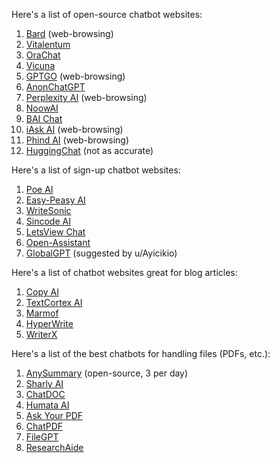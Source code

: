 Here's a list of open-source chatbot websites:

1. [Bard](https://bard.google.com/) (web-browsing)
2. [Vitalentum](https://vitalentum.net/free-gpt)
3. [OraChat](https://ora.ai/chatbot-master/openai-chatgpt-chatbot)
4. [Vicuna](https://chat.lmsys.org/)
5. [GPTGO](https://gptgo.ai/) (web-browsing)
6. [AnonChatGPT](https://anonchatgpt.com/)
7. [Perplexity AI](https://www.perplexity.ai/) (web-browsing)
8. [NoowAI](https://noowai.com/)
9. [BAI Chat](https://chatbot.theb.ai/)
10. [iAsk AI](https://iask.ai/) (web-browsing)
11. [Phind AI](https://www.phind.com/) (web-browsing)
12. [HuggingChat](https://huggingface.co/chat) (not as accurate)

Here's a list of sign-up chatbot websites:

1. [Poe AI](https://poe.com/ChatGPT)
2. [Easy-Peasy AI](https://easy-peasy.ai/)
3. [WriteSonic](https://app.writesonic.com/chat)
4. [Sincode AI](https://www.sincode.ai/)
5. [LetsView Chat](https://letsview.com/chatbot)
6. [Open-Assistant](https://open-assistant.io/)
7. [GlobalGPT](https://www.globalgpt.nspiketech.com) (suggested by u/Ayicikio)

Here's a list of chatbot websites great for blog articles:

1. [Copy AI](https://app.copy.ai/)
2. [TextCortex AI](https://app.textcortex.com/)
3. [Marmof](https://app.marmof.com/)
4. [HyperWrite](https://app.hyperwriteai.com/chatbot)
5. [WriterX](https://app.writerx.co/)

Here's a list of the best chatbots for handling files (PDFs, etc.):

1. [AnySummary](https://www.anysummary.app/) (open-source, 3 per day)
2. [Sharly AI](https://app.sharly.ai/)
3. [ChatDOC](https://chatdoc.com/)
4. [Humata AI](https://app.humata.ai/)
5. [Ask Your PDF](https://askyourpdf.com/)
6. [ChatPDF](https://www.chatpdf.com/)
7. [FileGPT](https://filegpt.app/chat)
8. [ResearchAide](https://www.researchaide.org/)
